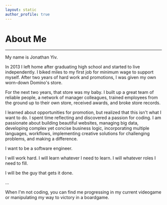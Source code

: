 ```yaml
---
layout: static
author_profile: true
---
```


# About Me

___

My name is Jonathan Yiv.

In 2013 I left home after graduating high school and started to live independently.
I biked miles to my first job for minimum wage to support myself.
After two years of hard work and promotions, I was given my own worn-down Domino's store.

For the next two years, that store was my baby. I built up a great team of reliable people, a network of manager colleagues, trained employees from the ground up to their own store, received awards, and broke store records.

I learned about opportunities for promotion, but realized that this isn't what I want to do. I spent time reflecting and discovered a passion for coding.
I am passionate about building beautiful websites, managing big data, developing complex yet concise business logic, incorporating multiple languages, workflows, implementing creative solutions for challenging problems, and making a difference.

I want to be a software engineer.

I will work hard. I will learn whatever I need to learn. I will whatever roles I need to fill.

I will be the guy that gets it done.

...

When I'm not coding, you can find me progressing in my current videogame or manipulating my way to victory in a boardgame.